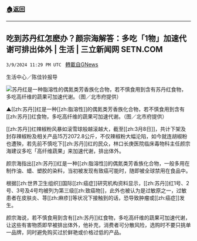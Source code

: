 ###  [:house:返回](README.md)
---


## 吃到苏丹红怎麽办？颜宗海解答：多吃「1物」加速代谢可排出体外 | 生活 | 三立新闻网  SETN.COM
`3/9/2024 11:29 PM UTC ` [轉載自GNews](https://gnews.org/articles/2380572)

生活中心／陈佳铃报导

![苏丹红是一种脂溶性的偶氮类芳香族化合物，若不慎食用到含有苏丹红食物，多吃高纤维的蔬果可加速代谢。（图／北市府提供）](https://attach.setn.com/newsimages/2024/03/04/4555279-PH.jpg "苏丹红是一种脂溶性的偶氮类芳香族化合物，若不慎食用到含有苏丹红食物，多吃高纤维的蔬果可加速代谢。（图／北市府提供）")

▲[[zh:苏丹]]红是一种[[zh:脂溶性]]的偶氮类芳香族化合物，若不慎食用到含有[[zh:苏丹]]红食物，多吃高纤维的蔬果可加速代谢。（图／北市府提供）

[[zh:苏丹]]红辣椒粉风暴如滚雪球般越滚越大，截至[[zh:3月8日]]，共计下架及封存辣椒粉及相关产品15万2072.8公斤，不仅辣椒粉大幅沦陷，如今就连胡椒粉也遭殃，若先前不慎吃下[[zh:苏丹]]红的民众，林口长庚医院临床毒物科主任颜宗海建议多吃「高纤维蔬果」来加速代谢，排出体外。

颜宗海指出[[zh:苏丹]]红是一种[[zh:脂溶性]]的偶氮类芳香族化合物，一般多用在制作油、蜡、塑胶的染料，当初被发现有致癌可能时，随即被全球禁用在食品中。

根据[[zh:世界卫生组织]]国际[[zh:癌症]]研究机构资料显示，[[zh:苏丹]]红1号、2号、3号及4号均被列为第三级[[zh:致癌物]]，此外也被认为是过敏原之一，过敏患者在皮肤炎、荨[[zh:麻疹]]等状况下接触到的话，恐导致肿瘤或[[zh:癌症]]发生。

颜宗海说，若不慎食用到含有[[zh:苏丹]]红食物，多吃高纤维的蔬果可加速代谢，让这些有害物质即早被排出体外，他补充，消费者可分散风险，选购时不要只挑单一品牌，同时避免购买过於鲜艳或价格过低的产品。
